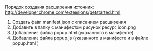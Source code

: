 Порядок создания расширения 
источник: http://developer.chrome.com/extensions/getstarted.html

1. Создать файл manifest.json с описанием расширения
2. Добавить в папку с манифестом рисунок ресурс icon.png
3. Добавление файла popup.html (указанного в манифесте)
4. Добавление файла popup.js (указанного в манифесте и в файле popup.html )
